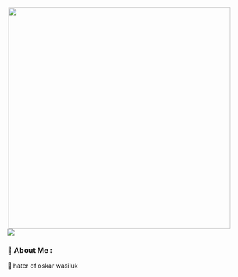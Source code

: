 
<div id="header" align="center">
  <img src="https://cdn.discordapp.com/attachments/1120698010612011071/1121032975082074262/6220411f91ad813bfb780e4d6a36bea8.gif" width="500"/>
</div>
<a href="https://github.com/anuraghazra/github-readme-stats">
  <img align="center" src="![Anurag's GitHub stats](https://github-readme-stats.vercel.app/api?username=anuraghazra&show_icons=true&theme=radical)" />
</a>

### 🤑 About Me :
🤬 hater of oskar wasiluk

<!--
**Joxannn/Joxannn** is a ✨ _special_ ✨ repository because its `README.md` (this file) appears on your GitHub profile.

Here are some ideas to get you started:

- 🔭 I’m currently working on ...
- 🌱 I’m currently learning ...
- 👯 I’m looking to collaborate on ...
- 🤔 I’m looking for help with ...
- 💬 Ask me about ...
- 📫 How to reach me: ...
- 😄 Pronouns: ...
- ⚡ Fun fact: ...
-->
